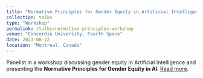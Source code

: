 ```yaml
---
title: "Normative Principles for Gender Equity in Artificial Intelligence"
collection: talks
type: "Workshop"
permalink: /talks/normative-principles-workshop
venue: "Concordia University, Fourth Space"
date: 2023-08-22
location: "Montreal, Canada"
---
```


Panelist in a workshop discussing gender equity in Artificial Intelligence and presenting the **Normative Principles for Gender Equity in AI**.
[Read more](https://www.concordia.ca/cuevents/offices/provost/fourth-space/programming/2023/08/22/affecting-machines.html).
